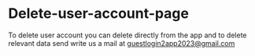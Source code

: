 # Delete-user-account-page
To delete user account you can delete directly from the app and to delete relevant data send write us a mail at guestlogin2app2023@gmail.com 
